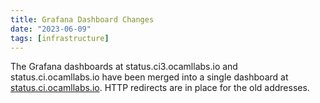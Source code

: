 ```yaml
---
title: Grafana Dashboard Changes
date: "2023-06-09"
tags: [infrastructure]
---
```


The Grafana dashboards at status.ci3.ocamllabs.io and
status.ci.ocamllabs.io have been merged into a single dashboard at
[status.ci.ocamllabs.io](https://status.ocaml.ci.dev).  HTTP redirects
are in place for the old addresses.

